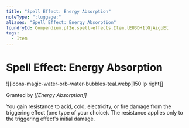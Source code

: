 ```yaml
---
title: "Spell Effect: Energy Absorption"
noteType: ":luggage:"
aliases: "Spell Effect: Energy Absorption"
foundryId: Compendium.pf2e.spell-effects.Item.lEU3DH1tGjAigpEt
tags:
  - Item
---
```


# Spell Effect: Energy Absorption
![[icons-magic-water-orb-water-bubbles-teal.webp|150 lp right]]

Granted by _[[Energy Absorption]]_

You gain resistance to acid, cold, electricity, or fire damage from the triggering effect (one type of your choice). The resistance applies only to the triggering effect's initial damage.
